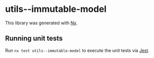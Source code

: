 # utils--immutable-model

This library was generated with [Nx](https://nx.dev).

## Running unit tests

Run `nx test utils--immutable-model` to execute the unit tests via [Jest](https://jestjs.io).
